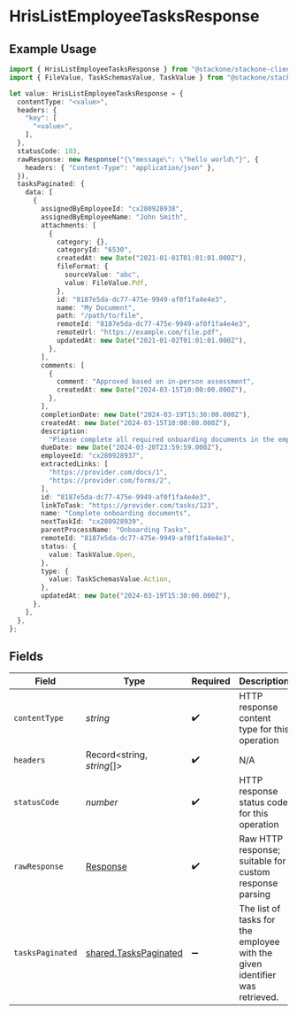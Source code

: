 # HrisListEmployeeTasksResponse

## Example Usage

```typescript
import { HrisListEmployeeTasksResponse } from "@stackone/stackone-client-ts/sdk/models/operations";
import { FileValue, TaskSchemasValue, TaskValue } from "@stackone/stackone-client-ts/sdk/models/shared";

let value: HrisListEmployeeTasksResponse = {
  contentType: "<value>",
  headers: {
    "key": [
      "<value>",
    ],
  },
  statusCode: 103,
  rawResponse: new Response("{\"message\": \"hello world\"}", {
    headers: { "Content-Type": "application/json" },
  }),
  tasksPaginated: {
    data: [
      {
        assignedByEmployeeId: "cx280928938",
        assignedByEmployeeName: "John Smith",
        attachments: [
          {
            category: {},
            categoryId: "6530",
            createdAt: new Date("2021-01-01T01:01:01.000Z"),
            fileFormat: {
              sourceValue: "abc",
              value: FileValue.Pdf,
            },
            id: "8187e5da-dc77-475e-9949-af0f1fa4e4e3",
            name: "My Document",
            path: "/path/to/file",
            remoteId: "8187e5da-dc77-475e-9949-af0f1fa4e4e3",
            remoteUrl: "https://example.com/file.pdf",
            updatedAt: new Date("2021-01-02T01:01:01.000Z"),
          },
        ],
        comments: [
          {
            comment: "Approved based on in-person assessment",
            createdAt: new Date("2024-03-15T10:00:00.000Z"),
          },
        ],
        completionDate: new Date("2024-03-19T15:30:00.000Z"),
        createdAt: new Date("2024-03-15T10:00:00.000Z"),
        description:
          "Please complete all required onboarding documents in the employee portal",
        dueDate: new Date("2024-03-20T23:59:59.000Z"),
        employeeId: "cx280928937",
        extractedLinks: [
          "https://provider.com/docs/1",
          "https://provider.com/forms/2",
        ],
        id: "8187e5da-dc77-475e-9949-af0f1fa4e4e3",
        linkToTask: "https://provider.com/tasks/123",
        name: "Complete onboarding documents",
        nextTaskId: "cx280928939",
        parentProcessName: "Onboarding Tasks",
        remoteId: "8187e5da-dc77-475e-9949-af0f1fa4e4e3",
        status: {
          value: TaskValue.Open,
        },
        type: {
          value: TaskSchemasValue.Action,
        },
        updatedAt: new Date("2024-03-19T15:30:00.000Z"),
      },
    ],
  },
};
```

## Fields

| Field                                                                       | Type                                                                        | Required                                                                    | Description                                                                 |
| --------------------------------------------------------------------------- | --------------------------------------------------------------------------- | --------------------------------------------------------------------------- | --------------------------------------------------------------------------- |
| `contentType`                                                               | *string*                                                                    | :heavy_check_mark:                                                          | HTTP response content type for this operation                               |
| `headers`                                                                   | Record<string, *string*[]>                                                  | :heavy_check_mark:                                                          | N/A                                                                         |
| `statusCode`                                                                | *number*                                                                    | :heavy_check_mark:                                                          | HTTP response status code for this operation                                |
| `rawResponse`                                                               | [Response](https://developer.mozilla.org/en-US/docs/Web/API/Response)       | :heavy_check_mark:                                                          | Raw HTTP response; suitable for custom response parsing                     |
| `tasksPaginated`                                                            | [shared.TasksPaginated](../../../sdk/models/shared/taskspaginated.md)       | :heavy_minus_sign:                                                          | The list of tasks for the employee with the given identifier was retrieved. |